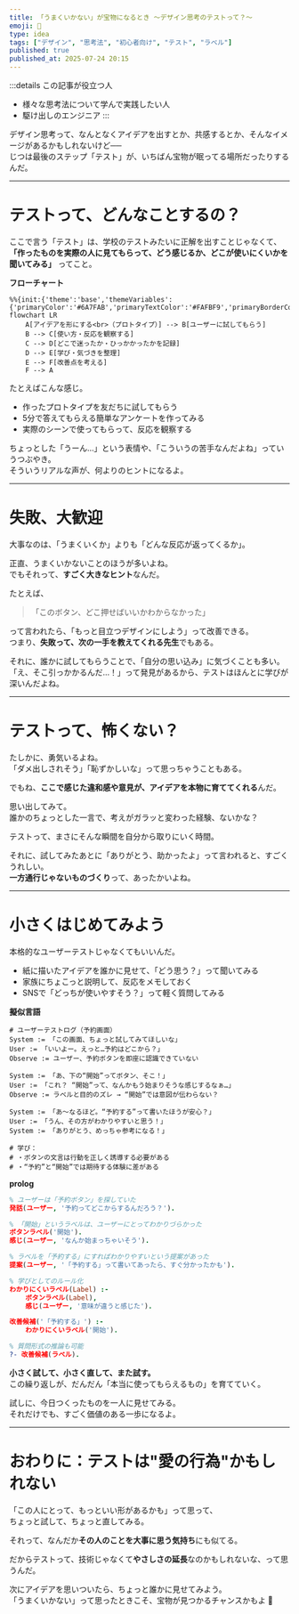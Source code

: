 ```yaml
---
title: 「うまくいかない」が宝物になるとき 〜デザイン思考のテストって？〜
emoji: 🧪
type: idea
tags: ["デザイン", "思考法", "初心者向け", "テスト", "ラベル"]
published: true
published_at: 2025-07-24 20:15
---
```

:::details この記事が役立つ人
- 様々な思考法について学んで実践したい人
- 駆け出しのエンジニア
:::

デザイン思考って、なんとなくアイデアを出すとか、共感するとか、そんなイメージがあるかもしれないけど──  
じつは最後のステップ「テスト」が、いちばん宝物が眠ってる場所だったりするんだ。

---

# テストって、どんなことするの？

ここで言う「テスト」は、学校のテストみたいに正解を出すことじゃなくて、  
**「作ったものを実際の人に見てもらって、どう感じるか、どこが使いにくいかを聞いてみる」** ってこと。

**フローチャート**  
```mermaid
%%{init:{'theme':'base','themeVariables':{'primaryColor':'#6A7FAB','primaryTextColor':'#FAFBF9','primaryBorderColor':'#6A7FAB','lineColor':'#6A7FABCC','textColor':'#6A7FABCC','fontSize':'30px'}}}%%
flowchart LR
    A[アイデアを形にする<br>（プロトタイプ）] --> B[ユーザーに試してもらう]
    B --> C[使い方・反応を観察する]
    C --> D[どこで迷ったか・ひっかかったかを記録]
    D --> E[学び・気づきを整理]
    E --> F[改善点を考える]
    F --> A
```

たとえばこんな感じ。

- 作ったプロトタイプを友だちに試してもらう
- 5分で答えてもらえる簡単なアンケートを作ってみる
- 実際のシーンで使ってもらって、反応を観察する

ちょっとした「うーん…」という表情や、「こういうの苦手なんだよね」っていうつぶやき。  
そういうリアルな声が、何よりのヒントになるよ。

---

# 失敗、大歓迎

大事なのは、「うまくいくか」よりも「どんな反応が返ってくるか」。

正直、うまくいかないことのほうが多いよね。  
でもそれって、**すごく大きなヒント**なんだ。

たとえば、
> 「このボタン、どこ押せばいいかわからなかった」

って言われたら、「もっと目立つデザインにしよう」って改善できる。  
つまり、**失敗って、次の一手を教えてくれる先生**でもある。

それに、誰かに試してもらうことで、「自分の思い込み」に気づくことも多い。  
「え、そこ引っかかるんだ…！」って発見があるから、テストはほんとに学びが深いんだよね。

---

# テストって、怖くない？

たしかに、勇気いるよね。  
「ダメ出しされそう」「恥ずかしいな」って思っちゃうこともある。

でもね、**ここで感じた違和感や意見が、アイデアを本物に育ててくれる**んだ。

思い出してみて。  
誰かのちょっとした一言で、考えがガラッと変わった経験、ないかな？

テストって、まさにそんな瞬間を自分から取りにいく時間。

それに、試してみたあとに「ありがとう、助かったよ」って言われると、すごくうれしい。  
**一方通行じゃないものづくり**って、あったかいよね。

---

# 小さくはじめてみよう

本格的なユーザーテストじゃなくてもいいんだ。

- 紙に描いたアイデアを誰かに見せて、「どう思う？」って聞いてみる
- 家族にちょこっと説明して、反応をメモしておく
- SNSで「どっちが使いやすそう？」って軽く質問してみる

**擬似言語**  
```pseudo
# ユーザーテストログ（予約画面）
System := 「この画面、ちょっと試してみてほしいな」
User := 「いいよー。えっと…予約はどこから？」
Observe := ユーザー、予約ボタンを即座に認識できていない

System := 「あ、下の“開始”ってボタン、そこ！」
User := 「これ？ “開始”って、なんかもう始まりそうな感じするなぁ…」
Observe := ラベルと目的のズレ → “開始”では意図が伝わらない？

System := 「あ〜なるほど。“予約する”って書いたほうが安心？」
User := 「うん、その方がわかりやすいと思う！」
System := 「ありがとう、めっちゃ参考になる！」

# 学び：
# ・ボタンの文言は行動を正しく誘導する必要がある
# ・“予約”と“開始”では期待する体験に差がある
```

**prolog**
```prolog
% ユーザーは「予約ボタン」を探していた
発話(ユーザー, '予約ってどこからするんだろう？').

% 「開始」というラベルは、ユーザーにとってわかりづらかった
ボタンラベル('開始').
感じ(ユーザー, 'なんか始まっちゃいそう').

% ラベルを「予約する」にすればわかりやすいという提案があった
提案(ユーザー, '「予約する」って書いてあったら、すぐ分かったかも').

% 学びとしてのルール化
わかりにくいラベル(Label) :-
    ボタンラベル(Label),
    感じ(ユーザー, '意味が違うと感じた').

改善候補('「予約する」') :-
    わかりにくいラベル('開始').

% 質問形式の推論も可能
?- 改善候補(ラベル).
```

**小さく試して、小さく直して、また試す。**  
この繰り返しが、だんだん「本当に使ってもらえるもの」を育てていく。

試しに、今日つくったものを一人に見せてみる。  
それだけでも、すごく価値のある一歩になるよ。

---

# おわりに：テストは"愛の行為"かもしれない

「この人にとって、もっといい形があるかも」って思って、  
ちょっと試して、ちょっと直してみる。

それって、なんだか**その人のことを大事に思う気持ち**にも似てる。

だからテストって、技術じゃなくて**やさしさの延長**なのかもしれないな、って思うんだ。

次にアイデアを思いついたら、ちょっと誰かに見せてみよう。  
「うまくいかない」って思ったときこそ、宝物が見つかるチャンスかもよ 🌱
